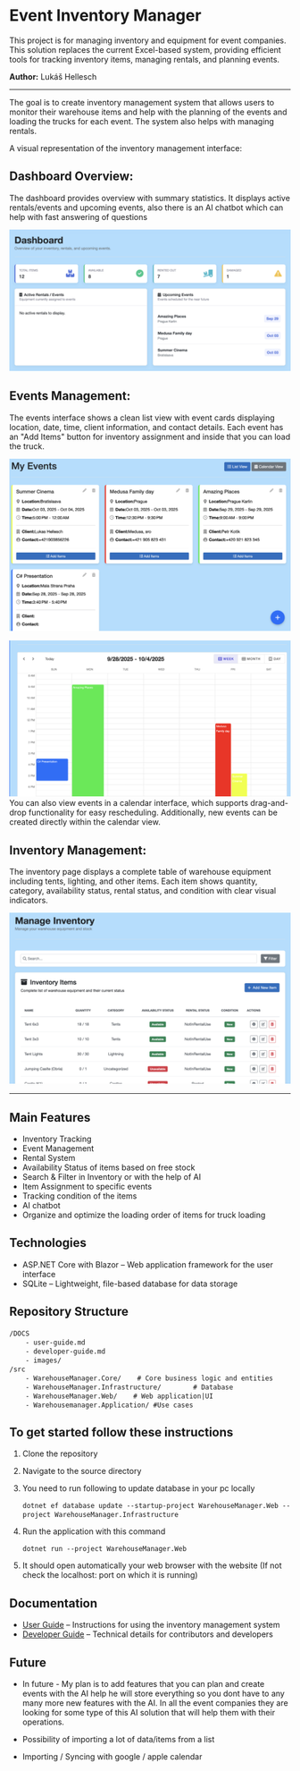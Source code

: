 # Event Inventory Manager

This project is for managing inventory and equipment for event companies. This solution replaces the current Excel-based system, providing efficient tools for tracking inventory items, managing rentals, and planning events.

**Author:** Lukáš Hellesch

---
The goal is to create inventory management system that allows users to monitor their warehouse items and help with the planning of the events and loading the trucks for each event. The system also helps with managing rentals.

A visual representation of the inventory management interface:
## **Dashboard Overview:**
The dashboard provides overview with summary statistics. It displays active rentals/events and upcoming events, also there is an AI chatbot which can help with fast answering of questions

![Dashboard Screenshot](docs/images/Dashboard.png)

## **Events Management:**
The events interface shows a clean list view with event cards displaying location, date, time, client information, and contact details. Each event has an "Add Items" button for inventory assignment and inside that you can load the truck.


![Events Management Screenshot](docs/images/EventList.png)



![Events CalendarView Screenshot](docs/images/Calendar.png)
You can also view events in a calendar interface, which supports drag-and-drop functionality for easy rescheduling. Additionally, new events can be created directly within the calendar view.


## **Inventory Management:**
The inventory page displays a complete table of warehouse equipment including tents, lighting, and other items. Each item shows quantity, category, availability status, rental status, and condition with clear visual indicators.


![Inventory Management Screenshot](docs/images/Inventory.png)

---


## Main Features

- Inventory Tracking 
- Event Management 
- Rental System 
- Availability Status of items based on free stock
- Search & Filter in Inventory or with the help of AI
- Item Assignment to specific events
- Tracking condition of the items 
- AI chatbot
- Organize and optimize the loading order of items for truck loading

## Technologies

* ASP.NET Core with Blazor – Web application framework for the user interface
* SQLite – Lightweight, file-based database for data storage

## Repository Structure

```
/DOCS
    - user-guide.md
    - developer-guide.md
    - images/
/src
    - WarehouseManager.Core/    # Core business logic and entities
    - WarehouseManager.Infrastructure/        # Database 
    - WarehouseManager.Web/    # Web application|UI
    - Warehousemanager.Application/ #Use cases
```

## To get started follow these instructions

1. Clone the repository
   

2. Navigate to the source directory


3. You need to run following to update database in your pc locally
   ```
   dotnet ef database update --startup-project WarehouseManager.Web --project WarehouseManager.Infrastructure
   ```

4. Run the application with this command
   ```
   dotnet run --project WarehouseManager.Web
   ```

5. It should open automatically your web browser with the website (If not check the localhost: port on which it is running)

## Documentation

* [User Guide](DOCS/user-guide.md) – Instructions for using the inventory management system
* [Developer Guide](DOCS/developer-guide.md) – Technical details for contributors and developers


## Future 
* In future - My plan is to add features that you can plan and create events with the AI help he will store everything so you dont have to any many more new features with the AI. In all the event companies they are looking for some type of this AI solution that will help them with their operations.

* Possibility of importing a lot of data/items from a list 

* Importing / Syncing with google / apple calendar

